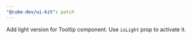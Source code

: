 ```yaml
---
"@cube-dev/ui-kit": patch
---
```


Add light version for Tooltip component. Use `isLight` prop to activate it.
